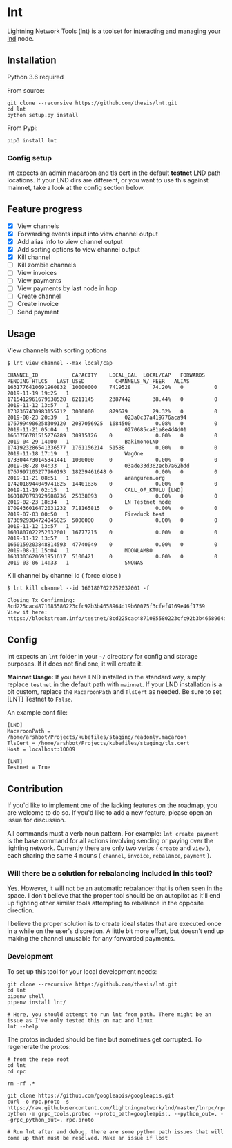 # lnt

Lightning Network Tools (lnt) is a toolset for interacting and managing your [lnd](https://github.com/lightningnetwork/lnd) node.

## Installation

Python 3.6 required

From source:

```
git clone --recursive https://github.com/thesis/lnt.git
cd lnt
python setup.py install
```

From Pypi: 

```
pip3 install lnt
```

### Config setup

lnt expects an admin macaroon and tls cert in the default **testnet** LND path locations. If your LND dirs are different, or you want to use this against mainnet, take a look at the config section below.

## Feature progress

- [x] View channels
- [x] Forwarding events input into view channel output
- [x] Add alias info to view channel output
- [x] Add sorting options to view channel output
- [x] Kill channel
- [ ] Kill zombie channels
- [ ] View invoices
- [ ] View payments
- [ ] View payments by last node in hop
- [ ] Create channel
- [ ] Create invoice
- [ ] Send payment

## Usage

View channels with sorting options

```
$ lnt view channel --max local/cap  

CHANNEL_ID           CAPACITY    LOCAL_BAL  LOCAL/CAP   FORWARDS   PENDING_HTLCS   LAST_USED          CHANNELS_W/_PEER   ALIAS
1631776410691960832  10000000    7419528       74.20%   0          0               2019-11-19 19:25   1                  
1715412961679638528  6211145     2387442       38.44%   0          0               2019-11-12 13:57   1                  
1732367430983155712  3000000     879679        29.32%   0          0               2019-08-23 20:39   1                  023a0c37a419776aca94
1767994906258309120  2087056925  1684500        0.08%   0          0               2019-11-21 05:04   1                  0270685ca81a8e4d4d01
1663766701515276289  30915126    0              0.00%   0          0               2019-04-29 14:00   1                  BakimonoLND
1741923286541336577  1761156214  51588          0.00%   0          0               2019-11-18 17:19   1                  WagOne
1733044730145341441  1000000     0              0.00%   0          0               2019-08-28 04:33   1                  03ade33d362ecb7a62bdd
1767997105277960193  18239461648 0              0.00%   0          0               2019-11-21 08:51   1                  aranguren.org
1742018944049741825  14401836    0              0.00%   0          0               2019-11-19 02:15   1                  CALL_OF_KTULU [LND]
1601870793929588736  25838893    0              0.00%   0          0               2019-02-23 18:34   1                  LN Testnet node
1709436016472031232  718165815   0              0.00%   0          0               2019-07-03 00:50   1                  Fireduck test
1736929304724045825  5000000     0              0.00%   0          0               2019-11-12 13:57   1                  
1601807022252032001  16777215    0              0.00%   0          0               2019-11-12 13:57   1                  
1660159203848814593  47740049    0              0.00%   0          0               2019-08-11 15:04   1                  MOONLAMBO
1631303620691951617  5100421     0              0.00%   0          0               2019-03-06 14:33   1                  SNONAS  
```

Kill channel by channel id ( force close )

```
$ lnt kill channel --id 1601807022252032001 -f

Closing Tx Confirming: 8cd225cac4871085580223cfc92b3b4658964d19b60075f3cfef4169e46f1759
View it here: https://blockstream.info/testnet/8cd225cac4871085580223cfc92b3b4658964d19b60075f3cfef4169e46f1759
```

## Config

lnt expects an `lnt` folder in your `~/` directory for config and storage purposes. If it does not find one, it will create it.

**Mainnet Usage:** If you have LND installed in the standard way, simply replace `testnet` in the default path with `mainnet`. If your LND installation is a bit custom, replace the `MacaroonPath` and `TlsCert` as needed. Be sure to set [LNT] Testnet to `False`.

An example conf file:
```
[LND]
MacaroonPath = /home/arshbot/Projects/kubefiles/staging/readonly.macaroon
TlsCert = /home/arshbot/Projects/kubefiles/staging/tls.cert
Host = localhost:10009

[LNT]
Testnet = True
```


## Contribution

If you'd like to implement one of the lacking features on the roadmap, you are welcome to do so. If you'd like to add a new feature, please open an issue for discussion. 

All commands must a verb noun pattern. For example: `lnt create payment` is the base command for all actions involving sending or paying over the lighting network. Currently there are only two verbs ( `create` and `view` ), each sharing the same 4 nouns ( `channel`, `invoice`, `rebalance`, `payment` ).

### Will there be a solution for rebalancing included in this tool?

Yes. However, it will not be an automatic rebalancer that is often seen in the space. I don't believe that the proper tool should be on autopilot as it'll end up fighting other similar tools attempting to rebalance in the opposite direction.

I believe the proper solution is to create ideal states that are executed once in a while on the user's discretion. A little bit more effort, but doesn't end up making the channel unusable for any forwarded payments. 

### Development

To set up this tool for your local development needs:

```
git clone --recursive https://github.com/thesis/lnt.git
cd lnt
pipenv shell
pipenv install lnt/

# Here, you should attempt to run lnt from path. There might be an issue as I've only tested this on mac and linux
lnt --help
```

The protos included should be fine but sometimes get corrupted. To regenerate the protos:
```
# from the repo root
cd lnt
cd rpc

rm -rf .*

git clone https://github.com/googleapis/googleapis.git
curl -o rpc.proto -s https://raw.githubusercontent.com/lightningnetwork/lnd/master/lnrpc/rpc.proto
python -m grpc_tools.protoc --proto_path=googleapis:. --python_out=. --grpc_python_out=. rpc.proto

# Run lnt after and debug, there are some python path issues that will come up that must be resolved. Make an issue if lost
```

